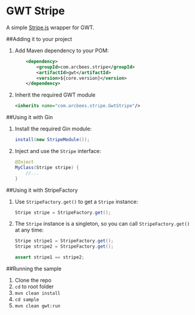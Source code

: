 # GWT Stripe
A simple [Stripe.js](https://stripe.com/docs/stripe.js) wrapper for GWT.

##Adding it to your project
1. Add Maven dependency to your POM: 

    ```xml
        <dependency>
            <groupId>com.arcbees.stripe</groupId>
            <artifactId>gwt</artifactId>
            <version>${core.version}</version>
        </dependency>
    ```

2. Inherit the required GWT module

    ```xml
    <inherits name="com.arcbees.stripe.GwtStripe"/>
    ```

##Using it with Gin
1. Install the required Gin module:

    ```java
    install(new StripeModule());
    ```
    
2. Inject and use the `Stripe` interface:

    ```java
    @Inject
    MyClass(Stripe stripe) {
        //...
    }
    ```
    
##Using it with StripeFactory
1. Use `StripeFactory.get()` to get a `Stripe` instance:

    ```java
    Stripe stripe = StripeFactory.get();
    ```
    
2. The `Stripe` instance is a singleton, so you can call `StripeFactory.get()` at any time:

    ```java
    Stripe stripe1 = StripeFactory.get();
    Stripe stripe2 = StripeFactory.get();
    
    assert stripe1 == stripe2;
    ```

##Running the sample
1. Clone the repo
2. `cd` to root folder
3. `mvn clean install`
4. `cd sample`
5. `mvn clean gwt:run`

